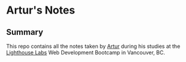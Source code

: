 # Artur's Notes

## Summary
This repo contains all the notes taken by [Artur](https://github.com/bunge12) during his studies at the [Lighthouse Labs](https://www.lighthouselabs.ca/) Web Development Bootcamp in Vancouver, BC.